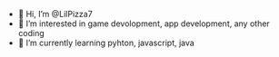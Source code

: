 - 👋 Hi, I’m @LilPizza7
- 👀 I’m interested in game devolopment, app development, any other coding
- 🌱 I’m currently learning pyhton, javascript, java

<!---
LilPizza7/LilPizza7 is a ✨ special ✨ repository because its `README.md` (this file) appears on your GitHub profile.
You can click the Preview link to take a look at your changes.
--->

